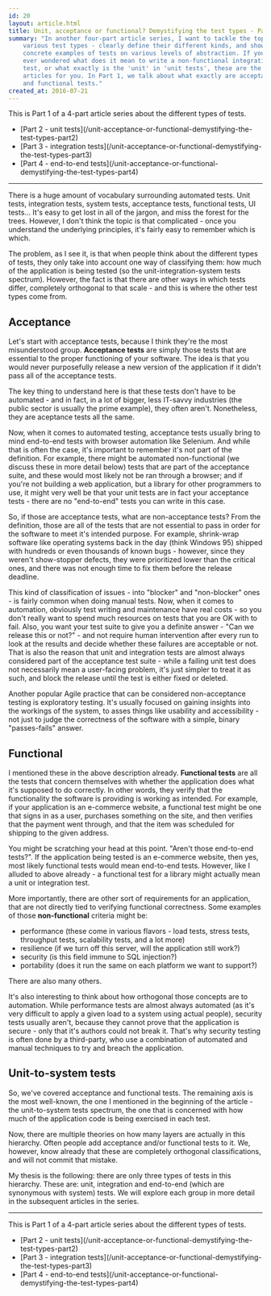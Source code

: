 ```yaml
---
id: 20
layout: article.html
title: Unit, acceptance or functional? Demystifying the test types - Part 1
summary: "In another four-part article series, I want to tackle the topic of
	various test types - clearly define their different kinds, and show some
	concrete examples of tests on various levels of abstraction. If you've
	ever wondered what does it mean to write a non-functional integration
	test, or what exactly is the 'unit' in 'unit tests', these are the
	articles for you. In Part 1, we talk about what exactly are acceptance
	and functional tests."
created_at: 2016-07-21
---
```


This is Part 1 of a 4-part article series about the different types of tests.

<ul class="parts-list">
	<li>[Part 2 - unit tests](/unit-acceptance-or-functional-demystifying-the-test-types-part2)</li>
	<li>[Part 3 - integration tests](/unit-acceptance-or-functional-demystifying-the-test-types-part3)</li>
	<li>[Part 4 - end-to-end tests](/unit-acceptance-or-functional-demystifying-the-test-types-part4)</li>
</ul>

<hr class="parts-separator">

There is a huge amount of vocabulary surrounding automated tests. Unit tests, integration tests, system tests, acceptance tests, functional tests, UI tests... It's easy to get lost in all of the jargon, and miss the forest for the trees. However, I don't think the topic is that complicated - once you understand the underlying principles, it's fairly easy to remember which is which.

The problem, as I see it, is that when people think about the different types of tests, they only take into account one way of classifying them: how much of the application is being tested (so the unit-integration-system tests spectrum). However, the fact is that there are other ways in which tests differ, completely orthogonal to that scale - and this is where the other test types come from.

## Acceptance

Let's start with acceptance tests, because I think they're the most misunderstood group. **Acceptance tests** are simply those tests that are essential to the proper functioning of your software. The idea is that you would never purposefully release a new version of the application if it didn't pass all of the acceptance tests.

The key thing to understand here is that these tests don't have to be automated - and in fact, in a lot of bigger, less IT-savvy industries (the public sector is usually the prime example), they often aren't. Nonetheless, they are aceptance tests all the same.

Now, when it comes to automated testing, acceptance tests usually bring to mind end-to-end tests with browser automation like Selenium. And while that is often the case, it's important to remember it's not part of the definition. For example, there might be automated non-functional (we discuss these in more detail below) tests that are part of the acceptance suite, and these would most likely not be ran through a browser; and if you're not building a web application, but a library for other programmers to use, it might very well be that your unit tests are in fact your acceptance tests - there are no "end-to-end" tests you can write in this case.

So, if those are acceptance tests, what are non-acceptance tests? From the definition, those are all of the tests that are not essential to pass in order for the software to meet it's intended purpose. For example, shrink-wrap software like operating systems back in the day (think Windows 95) shipped with hundreds or even thousands of known bugs - however, since they weren't show-stopper defects, they were prioritized lower than the critical ones, and there was not enough time to fix them before the release deadline.

This kind of classification of issues - into "blocker" and "non-blocker" ones - is fairly common when doing manual tests. Now, when it comes to automation, obviously test writing and maintenance have real costs - so you don't really want to spend much resources on tests that you are OK with to fail. Also, you want your test suite to give you a definite answer - "Can we release this or not?" - and not require human intervention after every run to look at the results and decide whether these failures are acceptable or not. That is also the reason that unit and integration tests are almost always considered part of the acceptance test suite - while a failing unit test does not necessarily mean a user-facing problem, it's just simpler to treat it as such, and block the release until the test is either fixed or deleted.

Another popular Agile practice that can be considered non-acceptance testing is exploratory testing. It's usually focused on gaining insights into the workings of the system, to asses things like usability and accessibility - not just to judge the correctness of the software with a simple, binary "passes-fails" answer.

## Functional

I mentioned these in the above description already. **Functional tests** are all the tests that concern themselves with whether the application does what it's supposed to do correctly. In other words, they verify that the functionality the software is providing is working as intended. For example, if your application is an e-commerce website, a functional test might be one that signs in as a user, purchases something on the site, and then verifies that the payment went through, and that the item was scheduled for shipping to the given address.

You might be scratching your head at this point. "Aren't those end-to-end tests?". If the application being tested is an e-commerce website, then yes, most likely functional tests would mean end-to-end tests. However, like I alluded to above already - a functional test for a library might actually mean a unit or integration test.

More importantly, there are other sort of requirements for an application, that are not directly tied to verifying functional correctness. Some examples of those **non-functional** criteria might be:

* performance (these come in various flavors - load tests, stress tests, throughput tests, scalability tests, and a lot more)
* resilience (if we turn off this server, will the application still work?)
* security (is this field immune to SQL injection?)
* portability (does it run the same on each platform we want to support?)

There are also many others.

It's also interesting to think about how orthogonal those concepts are to automation. While performance tests are almost always automated (as it's very difficult to apply a given load to a system using actual people), security tests usually aren't, because they cannot prove that the application is secure - only that it's authors could not break it. That's why security testing is often done by a third-party, who use a combination of automated and manual techniques to try and breach the application.

## Unit-to-system tests

So, we've covered acceptance and functional tests. The remaining axis is the most well-known, the one I mentioned in the beginning of the article - the unit-to-system tests spectrum, the one that is concerned with how much of the application code is being exercised in each test.

Now, there are multiple theories on how many layers are actually in this hierarchy. Often people add acceptance and/or functional tests to it. We, however, know already that these are completely orthogonal classifications, and will not commit that mistake.

My thesis is the following: there are only three types of tests in this hierarchy. These are: unit, integration and end-to-end (which are synonymous with system) tests. We will explore each group in more detail in the subsequent articles in the series.

<hr class="parts-separator">

This is Part 1 of a 4-part article series about the different types of tests.

<ul class="parts-list">
	<li>[Part 2 - unit tests](/unit-acceptance-or-functional-demystifying-the-test-types-part2)</li>
	<li>[Part 3 - integration tests](/unit-acceptance-or-functional-demystifying-the-test-types-part3)</li>
	<li>[Part 4 - end-to-end tests](/unit-acceptance-or-functional-demystifying-the-test-types-part4)</li>
</ul>
